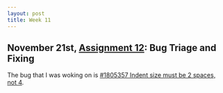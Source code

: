 ```yaml
---
layout: post
title: Week 11
---
```



## November 21st, [Assignment 12](http://www.compsci.hunter.cuny.edu/~sweiss/course_materials/cs_ossd/assignments/assignment_12_bug_fixing.pdf): Bug Triage and Fixing

The bug that I was woking on is [#1805357 Indent size must be 2 spaces, not 4](https://bugs.launchpad.net/bash8/+bug/1805357).
